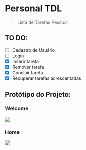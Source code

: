 # Personal TDL

> Lista de Tarefas Pessoal

## TO DO: 
- [ ] Cadastro de Usuário
- [ ] Login
- [X] Inserir tarefa
- [X] Remover tarefa
- [X] Concluir tarefa
- [X] Recuperar tarefas acrescentadas

## Protótipo do Projeto:

### Welcome
![](https://i.imgur.com/RJAf1V5.png)
### Home
![](https://i.imgur.com/qj1qWTu.png)
